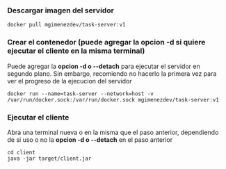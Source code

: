 ### Descargar imagen del servidor
```
docker pull mgimenezdev/task-server:v1
```

### Crear el contenedor (puede agregar la opcion -d si quiere ejecutar el cliente en la misma terminal)
Puede agregar la **opcion -d o --detach** para ejecutar el servidor en segundo plano. Sin embargo, recomiendo no hacerlo la primera vez para ver el progreso de la ejecucion del servidor <br>
```
docker run --name=task-server --network=host -v /var/run/docker.sock:/var/run/docker.sock mgimenezdev/task-server:v1
```
### Ejecutar el cliente
Abra una terminal nueva o en la misma que el paso anterior, dependiendo de si uso o no la **opcion -d o --detach** en el paso anterior <br>
```
cd client
java -jar target/client.jar
```
